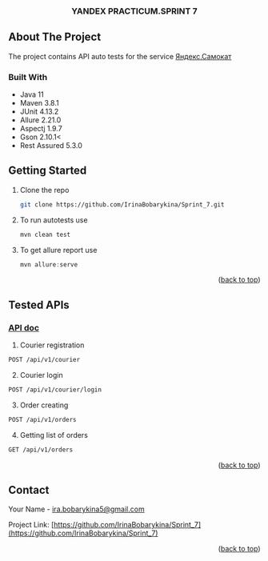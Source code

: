 <h3 align="center">YANDEX PRACTICUM.SPRINT 7</h3>

<!-- ABOUT THE PROJECT -->
## About The Project

The project contains API auto tests for the service [Яндекс.Самокат](https://qa-scooter.praktikum-services.ru/)
### Built With

* Java 11
* Maven 3.8.1
* JUnit 4.13.2
* Allure 2.21.0
* Aspectj 1.9.7
* Gson 2.10.1<
* Rest Assured 5.3.0


<!-- GETTING STARTED -->
## Getting Started

1. Clone the repo
   ```sh
   git clone https://github.com/IrinaBobarykina/Sprint_7.git
   ```
2. To run autotests use
   ```sh
   mvn clean test
   ```
3. To get allure report use 
   ```js
   mvn allure:serve
   ```

<p align="right">(<a href="#readme-top">back to top</a>)</p>


<!-- APIs -->
## Tested APIs
### [API doc](https://qa-scooter.praktikum-services.ru/docs/#api-Courier-Login)

1. Courier registration 
```sh
POST /api/v1/courier
```
2. Courier login 
```sh
POST /api/v1/courier/login
```
3. Order creating 
```sh
POST /api/v1/orders
```
4. Getting list of orders 
```sh
GET /api/v1/orders
```

<p align="right">(<a href="#readme-top">back to top</a>)</p>


<!-- CONTACT -->
## Contact

Your Name -  ira.bobarykina5@gmail.com

Project Link: [https://github.com/IrinaBobarykina/Sprint_7](https://github.com/IrinaBobarykina/Sprint_7)

<p align="right">(<a href="#readme-top">back to top</a>)</p>
